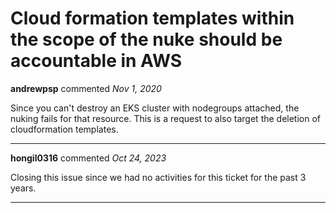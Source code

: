 # Cloud formation templates within the scope of the nuke should be accountable in AWS 

**andrewpsp** commented *Nov 1, 2020*

Since you can't destroy an EKS cluster with nodegroups attached, the nuking fails for that resource. This is a request to also  target the deletion of cloudformation templates.
<br />
***


**hongil0316** commented *Oct 24, 2023*

Closing this issue since we had no activities for this ticket for the past 3 years. 
***

